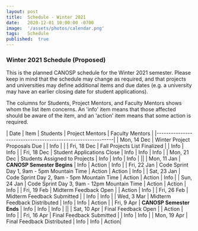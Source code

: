```yaml
---
layout: post
title:  Schedule - Winter 2021  
date:   2020-12-01 10:00:00 -0700
image:  '/assets/photos/calendar.png'
tags:   Schedule
published:	true
---
```


### Winter 2021 Schedule (Proposed)

This is the planned CANOSP schedule for the Winter 2021 semester. Please keep in mind that the schedule may change as required, and that projects and universities may define additional items and due dates (e.g. a university may have an earlier closing date for student applications).

The columns for Students, Project Mentors, and Faculty Mentors shows whom the list item concerns.  An 'info' item means that those affected should be aware of the item, and an 'action' item means that some action is required.


| Date | Item | Students | Project Mentors | Faculty Mentors |
|------------------------------------------------------------|
| Mon, 14 Dec | Winter Project Proposals Due | | Info | |
| Fri, 18 Dec | Fall Projects List Finalized | | Info | Info |
| Fri, 18 Dec | Student Applications Close | Info | Info | Info |
| Mon, 21 Dec | Students Assigned to Projects | Info | Info | Info |
||
| Mon, 11 Jan | **CANOSP Semester Begins** | Info | Action | Info |
| Fri, 22 Jan | Code Sprint Day 1, 9am - 5pm Mountain Time | Action | Action | Info |
| Sat, 23 Jan | Code Sprint Day 2, 9am - 5pm Mountain Time | Action | Action | Info |
| Sun, 24 Jan | Code Sprint Day 3, 9am - 12pm Mountain Time | Action | Action | Info |
| Fri, 19 Feb | Midterm Feedback Open | | Action | Info |
| Fri, 26 Feb | Midterm Feedback Submitted | | Info | Info |
| Wed, 3 Mar | Midterm Feedback Distributed | Info | Info | Action |
| Fri, 9 Apr | **CANOSP Semester Ends** | Info | Info | Info |
||
| Sat, 10 Apr | Final Feedback Open | | Action | Info |
| Fri, 16 Apr | Final Feedback Submitted | | Info | Info |
| Mon, 19 Apr | Final Feedback Distributed | Info | Info | Action|

